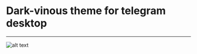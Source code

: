 # Dark-vinous theme for telegram desktop
---
![alt text](https://psv4.vk.me/c810138/u230868199/docs/b4d4ad610036/demo.png?extra=B5-4H-mKfj8LEPU7YSJCiDswPGApI3q2MHxWqaNmD0e056vj_khR_UHtBFUZX2cFtFUc9ylKCEEQGtzYn1bJR3wVQDPJ-K2WmDyDogoWMn-DjgZ54iUjduNiWQ "View")

